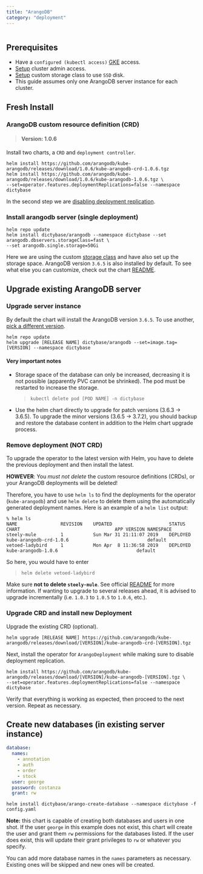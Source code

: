 ```yaml
---
title: "ArangoDB"
category: "deployment"
---
```


```toc

```

## Prerequisites

- Have a `configured (kubectl access)`
  [GKE](https://cloud.google.com/kubernetes-engine/) access.
- [Setup](/deployment/admin) cluster admin access.
- [Setup](/deployment/storageclass) custom storage class to use `SSD` disk.
- This guide assumes only one ArangoDB server instance for each cluster.

## Fresh Install

### ArangoDB custom resource definition (CRD)

> #### Version: 1.0.6

Install two charts, a `CRD` and `deployment controller`.

```shell
helm install https://github.com/arangodb/kube-arangodb/releases/download/1.0.6/kube-arangodb-crd-1.0.6.tgz
helm install https://github.com/arangodb/kube-arangodb/releases/download/1.0.6/kube-arangodb-1.0.6.tgz \
--set=operator.features.deploymentReplications=false --namespace dictybase
```

In the second step we are [disabling deployment replication](https://www.arangodb.com/docs/stable/deployment-kubernetes-helm.html#operatorfeaturesdeploymentreplications).

### Install arangodb server (single deployment)

```shell
helm repo update
helm install dictybase/arangodb --namespace dictybase --set arangodb.dbservers.storageClass=fast \
--set arangodb.single.storage=50Gi
```

Here we are using the custom [storage class](/deployment/storageclass) and have also
set up the storage space. ArangoDB version `3.6.5` is also installed by
default. To see what else you can customize, check out the chart
[README](https://github.com/dictybase-docker/kubernetes-charts/tree/master/arangodb).

## Upgrade existing ArangoDB server

### Upgrade server instance

By default the chart will install the ArangoDB version `3.6.5`. To use another,
[pick a different version](https://hub.docker.com/_/arangodb/?tab=tags).

```shell
helm repo update
helm upgrade [RELEASE NAME] dictybase/arangodb --set=image.tag=[VERSION] --namespace dictybase
```

#### Very important notes

- Storage space of the database can only be increased, decreasing it is not
  possible (apparently PVC cannot be shrinked). The pod must be restarted to
  increase the storage.
  > `kubectl delete pod [POD NAME] -n dictybase`
- Use the helm chart directly to upgrade for patch versions (3.6.3 -> 3.6.5).
  To upgrade the minor versions (3.6.5 -> 3.7.2), you should backup and restore
  the database content in addition to the Helm chart upgrade process.

### Remove deployment (NOT CRD)

To upgrade the operator to the latest version with Helm, you have to
delete the previous deployment and then install the latest.

**HOWEVER**: You _must not delete_ the custom resource definitions (CRDs), or your
ArangoDB deployments will be deleted!

Therefore, you have to use `helm ls` to find the deployments for the
operator (`kube-arangodb`) and use `helm delete` to delete them using the
automatically generated deployment names. Here is an example of a `helm list` output:

```
% helm ls
NAME            	REVISION	UPDATED                 	STATUS  	CHART                               	APP VERSION	NAMESPACE
steely-mule     	1       	Sun Mar 31 21:11:07 2019	DEPLOYED	kube-arangodb-crd-1.0.6             	           	default
vetoed-ladybird 	1       	Mon Apr  8 11:36:58 2019	DEPLOYED	kube-arangodb-1.0.6                	           	default
```

So here, you would have to enter

> `helm delete vetoed-ladybird`

Make sure **not to delete `steely-mule`**. See official
[README](https://github.com/arangodb/kube-arangodb/blob/master/README.md) for
more information. If wanting to upgrade to several releases ahead, it is
advised to upgrade incrementally (i.e. `1.0.3` to `1.0.5` to `1.0.6`, etc.).

### Upgrade CRD and install new Deployment

Upgrade the existing CRD (optional).

```shell
helm upgrade [RELEASE NAME] https://github.com/arangodb/kube-arangodb/releases/download/[VERSION]/kube-arangodb-crd-[VERSION].tgz
```

Next, install the operator for `ArangoDeployment` while making sure to disable deployment replication.

```shell
helm install https://github.com/arangodb/kube-arangodb/releases/download/[VERSION]/kube-arangodb-[VERSION].tgz \
--set=operator.features.deploymentReplications=false --namespace dictybase
```

Verify that everything is working as expected, then proceed to the next version.
Repeat as necessary.

## Create new databases (in existing server instance)

```yaml
database:
  names:
    - annotation
    - auth
    - order
    - stock
  user: george
  password: costanza
  grant: rw
```

```shell
helm install dictybase/arango-create-database --namespace dictybase -f config.yaml
```

**Note:** this chart is capable of creating both databases and users in one shot.
If the user `george` in this example does not exist, this chart will create the
user and grant them `rw` permissions for the databases listed. If the user does
exist, this will update their grant privileges to `rw` or whatever you specify.

You can add more database names in the `names` parameters as necessary. Existing
ones will be skipped and new ones will be created.
